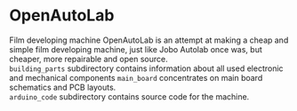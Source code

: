 # OpenAutoLab
Film developing machine
OpenAutoLab is an attempt at making a cheap and simple film developing machine, just like Jobo Autolab once was, but cheaper, more repairable and open source.  
`building_parts` subdirectory contains information about all used electronic and mechanical components
`main_board` concentrates on main board schematics and PCB layouts.  
`arduino_code` subdirectory contains source code for the machine.  
